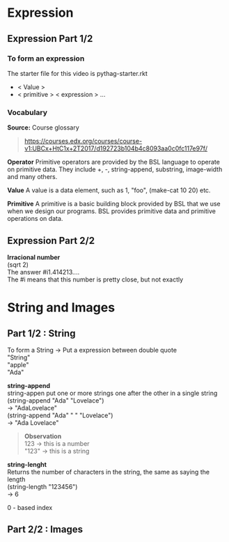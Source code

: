 # Expression
## Expression Part 1/2
### To form an expression
The starter file for this video is pythag-starter.rkt
* < Value >
* < primitive > < expression > ...

### Vocabulary
**Source:**
Course glossary
> https://courses.edx.org/courses/course-v1:UBCx+HtC1x+2T2017/d192723b104b4c8093aa0c0fc117e97f/

**Operator**
Primitive operators are provided by the BSL language to operate on primitive data. They include  +, -, string-append, substring, image-width and many others.

**Value**
A value is a data element, such as 1, "foo", (make-cat 10 20) etc.

**Primitive**
A primitive is a basic building block provided by BSL that we use when we design our programs. BSL provides primitive data and primitive operations on data.

## Expression Part 2/2
**Irracional number**  
(sqrt 2)  
The answer #i1.414213....  
The #i means that this number is pretty close, but not exactly

# String and Images 

## Part 1/2 : String   
To form a String -> Put a expression between double quote  
"String"  
"apple"  
"Ada"  

**string-append**  
string-appen put one or more strings one after the other in a single string
(string-append "Ada" "Lovelace")  
-> "AdaLovelace"  
(string-append "Ada" " " "Lovelace")  
-> "Ada Lovelace"  

>**Observation**  
> 123 -> this is a number  
> "123" -> this is a string  

**string-lenght**  
Returns the number of characters in the string, the same as saying the length  
(string-length "123456")  
-> 6

0 - based index  
## Part 2/2 : Images



